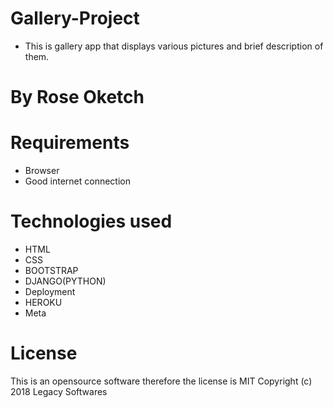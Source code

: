 # Gallery-Project 

* This is gallery app that displays various pictures and brief description of them.

# By Rose Oketch

# Requirements

* Browser
* Good internet connection

# Technologies used
* HTML
* CSS
* BOOTSTRAP
* DJANGO(PYTHON)
* Deployment
* HEROKU
* Meta

# License
This is an opensource software therefore the license is MIT 
Copyright (c) 2018 Legacy Softwares
